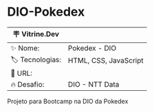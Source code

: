 # DIO-Pokedex

| :placard: Vitrine.Dev |     |
| -------------  | --- |
| :sparkles: Nome:       | Pokedex - DIO
| :label: Tecnologias:| HTML, CSS, JavaScript
| :rocket: URL:        | 
| :fire: Desafio:    | DIO - NTT Data


Projeto para Bootcamp na DIO da Pokedex
